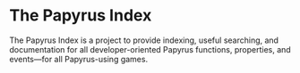 # The Papyrus Index

The Papyrus Index is a project to provide indexing, useful searching, and documentation for all developer-oriented Papyrus functions, properties, and events&mdash;for all Papyrus-using games.

